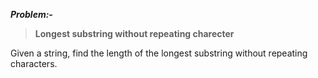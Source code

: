 ***Problem:-***

> **Longest substring without repeating charecter**

Given a string, find the length of the longest substring without repeating characters.
